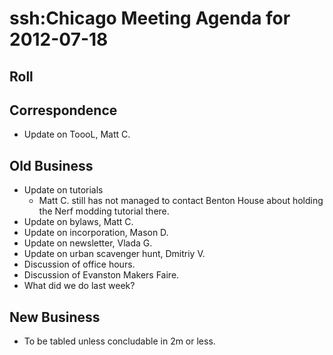 # ssh:Chicago Meeting Agenda for 2012-07-18 #

## Roll ##

## Correspondence ##
 * Update on ToooL, Matt C.
 
## Old Business ##
 * Update on tutorials
   - Matt C. still has not managed to contact Benton House about holding the Nerf
     modding tutorial there.
 * Update on bylaws, Matt C.
 * Update on incorporation, Mason D.
 * Update on newsletter, Vlada G.
 * Update on urban scavenger hunt, Dmitriy V.
 * Discussion of office hours.
 * Discussion of Evanston Makers Faire.
 * What did we do last week?

## New Business ##
 * To be tabled unless concludable in 2m or less.